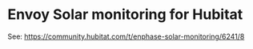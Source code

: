 # Envoy Solar monitoring for Hubitat

See: https://community.hubitat.com/t/enphase-solar-monitoring/6241/8
